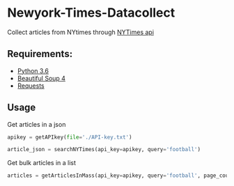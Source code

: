 # Newyork-Times-Datacollect
Collect articles from NYtimes through [NYTimes api]("https://developer.nytimes.com/")

## Requirements:
- [Python 3.6]("https://www.python.org/downloads/release/python-360/")
- [Beautiful Soup 4]("https://www.crummy.com/software/BeautifulSoup/")
- [Requests]("http://docs.python-requests.org/en/master/")

## Usage

Get articles in a json 
```python
apikey = getAPIkey(file='./API-key.txt')

article_json = searchNYTimes(api_key=apikey, query='football')
```


Get bulk articles in a list
```python
articles = getArticlesInMass(api_key=apikey, query='football', page_count=5)
```